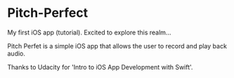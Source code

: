 # Pitch-Perfect

My first iOS app (tutorial). Excited to explore this realm...

Pitch Perfet is a simple iOS app that allows the user to record and play back audio.

Thanks to Udacity for 'Intro to iOS App Development with Swift'.
